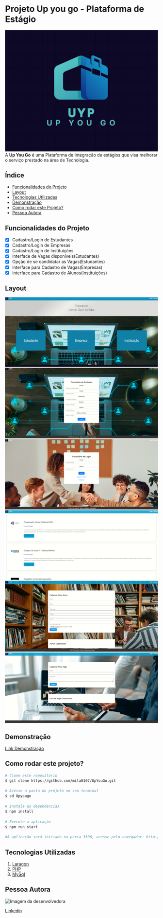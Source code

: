 # Projeto Up you go - Plataforma de Estágio

![logo ](/imagens/marca.jpeg)
A **Up You Go** é uma Plataforma de Integração de estágios que visa melhorar o serviço prestado na área de Tecnologia.

## Índice

- <a href="#funcionalidades-do-projeto">Funcionalidades do Projeto</a>
- <a href="#layout">Layout</a>
- <a href="#tecnologias-utilizadas">Tecnologias Utilizadas</a>
- <a href="#demonstração">Demonstração</a>
- <a href="#como-rodar-este-projeto">Como rodar este Projeto?</a>
- <a href="#pessoa-autora">Pessoa Autora</a>

## Funcionalidades do Projeto

- [x] Cadastro/Login de Estudantes
- [x] Cadastro/Login de Empresas
- [x] Cadastro/Login de Instituições
- [x] Interface de Vagas disponíveis(Estudantes)
- [x] Opção de se candidatar as Vagas(Estudantes)
- [x] Interface para Cadastro de Vagas(Empresas)
- [x] Interface para Cadastro de Alunos(Instituições)

## Layout

![Pániga Inicial](/imagens/home.PNG)
![Formulário de Cadastro](/imagens/cadastro.PNG)
![Fórmulario de Login](/imagens/login.PNG)
![Interface para Vagas](/imagens/vagas.PNG)
![Interface de Utilização para Instituições](/imagens/interfaceInst.PNG)
![Interface de Utilização para Empresas](/imagens/interfaceEmpresa.PNG)

## Demonstração

[Link Demonstração](https://upyougo.000webhostapp.com/)

## Como rodar este projeto?

```bash
# Clone este repositório
$ git clone https://github.com/mila0107/UpYouGo.git

# Acesse a pasta do projeto no seu terminal
$ cd Upyougo

# Instale as dependencias
$ npm install

# Execute a aplicação
$ npm run start

#A aplicação será iniciada na porta 3306, acesse pelo navegador: http://localhost:3306
```

## Tecnologias Utilizadas

1. [Laragon](https://laragon.org/)
2. [PHP](https://www.php.net/)
3. [MySql](https://www.mysql.com/)

## Pessoa Autora

<img src="https://www.dropbox.com/scl/fi/q9v235oizfghcjin2n1tn/_T4A6032.JPG?rlkey=zidh5ohpxvo777awjb740m66p&dl=0" alt="Imagem da desenvolvedora">

[Linkedin](https://www.linkedin.com/in/milenna-medeiros-515060147/)
